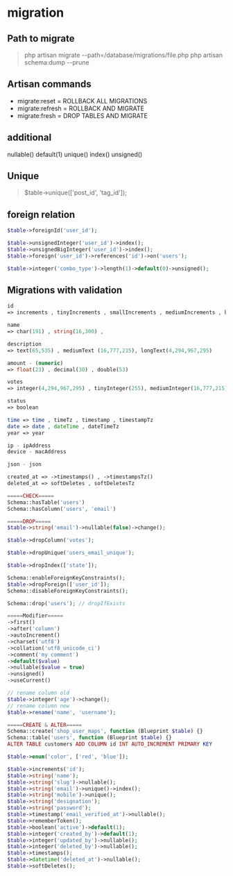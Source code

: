 # migration

## Path to migrate
> php artisan migrate --path=/database/migrations/file.php
> php artisan schema:dump --prune

## Artisan commands
- migrate:reset = ROLLBACK ALL MIGRATIONS
- migrate:refresh = ROLLBACK AND MIGRATE
- migrate:fresh = DROP TABLES AND MIGRATE

## additional
nullable()
default(1)
unique()
index()
unsigned()

## Unique
> $table->unique(['post_id', 'tag_id']);

## foreign relation
```php
$table->foreignId('user_id');

$table->unsignedInteger('user_id')->index();
$table->unsignedBigInteger('user_id')->index();
$table->foreign('user_id')->references('id')->on('users');

$table->integer('combo_type')->length(1)->default(0)->unsigned();
```

## Migrations with validation

```php
id
=> increments , tinyIncrements , smallIncrements , mediumIncrements , bigIncrements

name
=> char(191) , string(16,300) ,

description
=> text(65,535) , mediumText (16,777,215), longText(4,294,967,295)

amount - (numeric)
=> float(23) , decimal(30) , double(53)

votes
=> integer(4,294,967,295) , tinyInteger(255), mediumInteger(16,777,215) , bigInteger(18,446,744,073,709,551,615)

status
=> boolean

time => time , timeTz , timestamp , timestampTz
date => date , dateTime , dateTimeTz
year => year

ip - ipAddress
device - macAddress

json - json

created_at => ->timestamps() , ->timestampsTz()
deleted_at => softDeletes , softDeletesTz

=====CHECK=====
Schema::hasTable('users')
Schema::hasColumn('users', 'email')

=====DROP=====
$table->string('email')->nullable(false)->change();

$table->dropColumn('votes');

$table->dropUnique('users_email_unique');

$table->dropIndex(['state']);

Schema::enableForeignKeyConstraints();
$table->dropForeign(['user_id']);
Schema::disableForeignKeyConstraints();

Schema::drop('users'); // dropIfExists

=====Modifier=====
->first()
->after('column')
->autoIncrement()
->charset('utf8')
->collation('utf8_unicode_ci')
->comment('my comment')
->default($value)
->nullable($value = true)
->unsigned()
->useCurrent()

// rename column old
$table->integer('age')->change();
// rename column new
$table->rename('name', 'username');

=====CREATE & ALTER=====
Schema::create('shop_user_maps', function (Blueprint $table) {}
Schema::table('users', function (Blueprint $table) {}
ALTER TABLE customers ADD COLUMN id INT AUTO_INCREMENT PRIMARY KEY

$table->enum('color', ['red', 'blue']);

$table->increments('id');
$table->string('name');
$table->string('slug')->nullable();
$table->string('email')->unique()->index();
$table->string('mobile')->unique();
$table->string('designation');
$table->string('password');
$table->timestamp('email_verified_at')->nullable();
$table->rememberToken();
$table->boolean('active')->default(1);
$table->integer('created_by')->default(1);
$table->integer('updated_by')->nullable();
$table->integer('deleted_by')->nullable();
$table->timestamps();
$table->datetime('deleted_at')->nullable();
$table->softDeletes();
```
